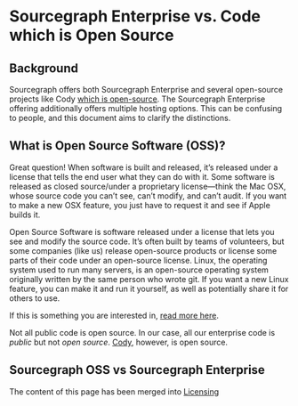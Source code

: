 # Sourcegraph Enterprise vs. Code which is Open Source

## Background

Sourcegraph offers both Sourcegraph Enterprise and several open-source projects like Cody [which is open-source](https://about.sourcegraph.com/blog/open-sourcing-cody). The Sourcegraph Enterprise offering additionally offers multiple hosting options. This can be confusing to people, and this document aims to clarify the distinctions.

## What is Open Source Software (OSS)?

Great question! When software is built and released, it’s released under a license that tells the end user what they can do with it. Some software is released as closed source/under a proprietary license—think the Mac OSX, whose source code you can’t see, can’t modify, and can’t audit. If you want to make a new OSX feature, you just have to request it and see if Apple builds it.

Open Source Software is software released under a license that lets you see and modify the source code. It’s often built by teams of volunteers, but some companies (like us) release open-source products or license some parts of their code under an open-source license. Linux, the operating system used to run many servers, is an open-source operating system originally written by the same person who wrote git. If you want a new Linux feature, you can make it and run it yourself, as well as potentially share it for others to use.

If this is something you are interested in, [read more here](https://opensource.com/resources/what-open-source).

Not all public code is open source. In our case, all our enterprise code is _public_ but not _open source_. [Cody](https://docs.sourcegraph.com/cody), however, is open source.

## Sourcegraph OSS vs Sourcegraph Enterprise

The content of this page has been merged into [Licensing](../../../engineering/product/process/gtm/licensing.md)
